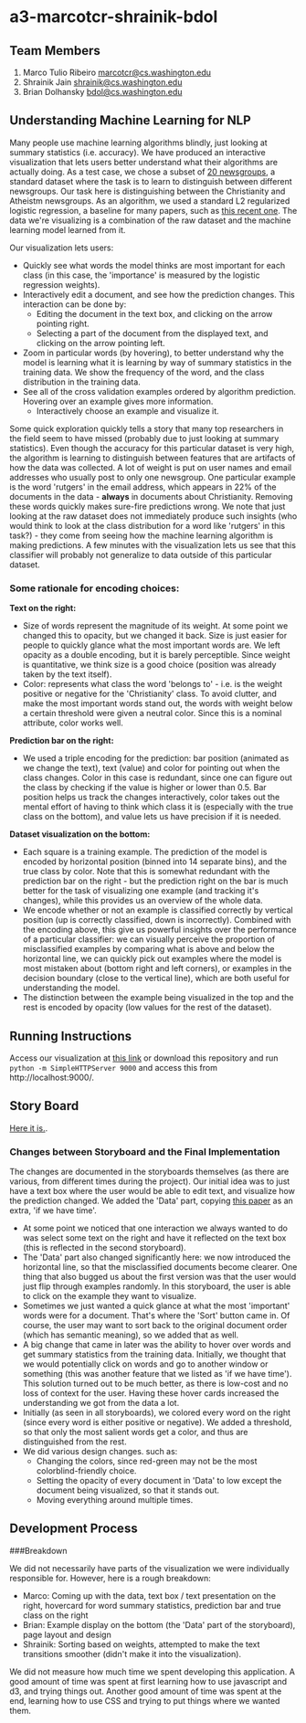 a3-marcotcr-shrainik-bdol
===============

## Team Members

1. Marco Tulio Ribeiro marcotcr@cs.washington.edu
2. Shrainik Jain shrainik@cs.washington.edu
3. Brian Dolhansky bdol@cs.washington.edu

## Understanding Machine Learning for NLP

Many people use machine learning algorithms blindly, just looking at summary statistics (i.e. accuracy). We have produced an interactive visualization that lets users better understand what their algorithms are actually doing. As a test case, we chose a subset of [20 newsgroups](http://qwone.com/~jason/20Newsgroups/), a standard dataset where the task is to learn to distinguish between different newsgroups. Our task here is distinguishing between the Christianity and Atheistm newsgroups. As an algorithm, we used a standard L2 regularized logistic regression, a baseline for many papers, such as [this recent one](http://www.cs.cmu.edu/~dyogatam/papers/yogatama+smith.icml2014.pdf). The data we're visualizing is a combination of the raw dataset and the machine learning model learned from it.

Our visualization lets users:
* Quickly see what words the model thinks are most important for each class (in this case, the 'importance' is measured by the logistic regression weights).
* Interactively edit a document, and see how the prediction changes. This interaction can be done by:
    - Editing the document in the text box, and clicking on the arrow pointing right.
    - Selecting a part of the document from the displayed text, and clicking on the arrow pointing left.
* Zoom in particular words (by hovering), to better understand why the model is learning what it is learning by  way of summary statistics in the training data. We show the frequency of the word, and the class distribution in the training data.
* See all of the cross validation examples ordered by algorithm prediction. Hovering over an example gives more information.
    - Interactively choose an example and visualize it.

Some quick exploration quickly tells a story that many top researchers in the field seem to have missed (probably due to just looking at summary statistics). Even though the accuracy for this particular dataset is very high, the algorithm is learning to distinguish between features that are artifacts of how the data was collected. A lot of weight is put on user names and email addresses who usually post to only one newsgroup. One particular example is the word 'rutgers' in the email address, which appears in 22% of the documents in the data - **always** in documents about Christianity. Removing these words quickly makes sure-fire predictions wrong. We note that just looking at the raw dataset does not immediately produce such insights (who would think to look at the class distribution for a word like 'rutgers' in this task?) - they come from seeing how the machine learning algorithm is making predictions. A few minutes with the visualization lets us see that this classifier will probably not generalize to data outside of this particular dataset.

### Some rationale for encoding choices:
**Text on the right:**
* Size of words represent the magnitude of its weight. At some point we changed this to opacity, but we changed it back. Size is just easier for people to quickly glance what the most important words are. We left opacity as a double encoding, but it is barely perceptible. Since weight is quantitative, we think size is a good choice (position was already taken by the text itself).
* Color: represents what class the word 'belongs to' - i.e. is the weight positive or negative for the 'Christianity' class. To avoid clutter, and make the most important words stand out, the words with weight below a certain threshold were given a neutral color. Since this is a nominal attribute, color works well.

**Prediction bar on the right:**
* We used a triple encoding for the prediction: bar position (animated as we change the text), text (value) and color for pointing out when the class changes. Color in this case is redundant, since one can figure out the class by checking if the value is higher or lower than 0.5. Bar position helps us track the changes interactively, color takes out the mental effort of having to think which class it is (especially with the true class on the bottom), and value lets us have precision if it is needed.
 
**Dataset visualization on the bottom:**
* Each square is a training example. The prediction of the model is encoded by horizontal position (binned into 14 separate bins), and the true class by color. Note that this is somewhat redundant with the prediction bar on the right - but the prediction right on the bar is much better for the task of visualizing one example (and tracking it's changes), while this provides us an overview of the whole data.
* We encode whether or not an example is classified correctly by vertical position (up is correctly classified, down is incorrectly). Combined with the encoding above, this give us powerful insights over the performance of a particular classifier: we can visually perceive the proportion of misclassified examples by comparing what is above and below the horizontal line, we can quickly pick out examples where the model is most mistaken about (bottom right and left corners), or examples in the decision boundary (close to the vertical line), which are both useful for understanding the model.
* The distinction between the example being visualized in the top and the rest is encoded by opacity (low values for the rest of the dataset).


## Running Instructions

Access our visualization at [this link](https://cse512-15s.github.io/a3-marcotcr-shrainik-bdol/) or download this repository and run `python -m SimpleHTTPServer 9000` and access this from http://localhost:9000/.


## Story Board

[Here it is.](storyboards.pdf?raw=true).


### Changes between Storyboard and the Final Implementation

The changes are documented in the storyboards themselves (as there are various, from different times during the project). Our initial idea was to just have a text box where the user would be able to edit text, and visualize how the prediction changed. We added the 'Data' part, copying [this paper](http://research.microsoft.com/en-us/um/people/samershi/papers/amershi.CHI2015.ModelTracker.pdf) as an extra, 'if we have time'. 

* At some point we noticed that one interaction we always wanted to do was select some text on the right and have it reflected on the text box (this is reflected in the second storyboard). 
* The 'Data' part also changed significantly here: we now introduced the horizontal line, so that the misclassified documents become clearer. One thing that also bugged us about the first version was that the user would just flip through examples randomly. In this storyboard, the user is able to click on the example they want to visualize.
* Sometimes we just wanted a quick glance at what the most 'important' words were for a document. That's where the 'Sort' button came in. Of course, the user may want to sort back to the original document order (which has semantic meaning), so we added that as well.
* A big change that came in later was the ability to hover over words and get summary statistics from the training data. Initially, we thought that we would potentially click on words and go to another window or something (this was another feature that we listed as 'if we have time'). This solution turned out to be much better, as there is low-cost and no loss of context for the user. Having these hover cards increased the understanding we got from the data a lot.
* Initially (as seen in all storyboards), we colored every word on the right (since every word is either positive or negative). We added a threshold, so that only the most salient words get a color, and thus are distinguished from the rest.
* We did various design changes. such as: 
    * Changing the colors, since red-green may not be the most colorblind-friendly choice.
    * Setting  the opacity of every document in 'Data' to low except the document being visualized, so that it stands out.
    * Moving everything around multiple times.

## Development Process

###Breakdown

We did not necessarily have parts of the visualization we were individually responsible for. However, here is a rough breakdown:
* Marco: Coming up with the data, text box / text presentation on the right, hovercard for word summary statistics, prediction bar and true class on the right
* Brian: Example display on the bottom (the 'Data' part of the storyboard), page layout and design
* Shrainik: Sorting based on weights, attempted to make the text transitions smoother (didn't make it into the visualization).

We did not measure how much time we spent developing this application. A good amount of time was spent at first learning how to use javascript and d3, and trying things out. Another good amount of time was spent at the end, learning how to use CSS and trying to put things where we wanted them.
